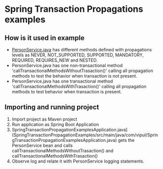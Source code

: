 # Spring Transaction Propagations examples

## How is it used in example

- [PersonService.java](SpringTransactionPropagationExamples/src/main/java/com/vipul/service/PersonService.java) has different methods defined with propagations levels as NEVER, NOT_SUPPORTED, SUPPORTED, MANDATORY, REQUIRED, REQUIRES_NEW and NESTED.
- PersonService.java has one non-transactional method 'callTransactionalMethodsWithoutTrasaction()' calling all propagation methods to test the behavior when transaction is not present.
- PersonService.java has one transactional method 'callTransactionalMethodsWithTrasaction()' calling all propagation methods to test behavior when transaction is present.

## Importing and running project

1. Import project as Maven project
2. Run application as Spring Boot Application
3. SpringTransactionPropagationExamplesApplication.java](SpringTransactionPropagationExamples/src/main/java/com/vipul/SpringTransactionPropagationExamplesApplication.java) gets the PersonService bean and calls callTransactionalMethodsWithoutTrasaction() and callTransactionalMethodsWithTrasaction()
4. Observe log and relate it with PersonService logging statements.